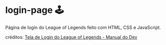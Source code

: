 # login-page 🕹

Página de login do League of Legends feito com HTML, CSS e JavaScript.

créditos: [Tela de Login do League of Legends - Manual do Dev](https://youtu.be/tyVvNj-UvxM)
